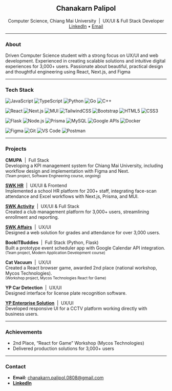 <h2 align="center">Chanakarn Palipol</h2>
<p align="center">
  Computer Science, Chiang Mai University  &nbsp;|&nbsp;  UX/UI & Full Stack Developer<br>
  <a href="https://www.linkedin.com/in/chanakarn-palipol-3627982b1/">LinkedIn</a> • 
  <a href="mailto:chanakarn.palipol.0808@gmail.com">Email</a>
</p>

---

### About

Driven Computer Science student with a strong focus on UX/UI and web development. Experienced in creating scalable solutions and intuitive digital experiences for 3,000+ users. Passionate about beautiful, practical design and thoughtful engineering using React, Next.js, and Figma

---

### Tech Stack

<!-- Programming Languages -->
![JavaScript](https://img.shields.io/badge/JavaScript-eee?style=flat-square&logo=javascript&logoColor=F7DF1E)
![TypeScript](https://img.shields.io/badge/TypeScript-eee?style=flat-square&logo=typescript&logoColor=3178C6)
![Python](https://img.shields.io/badge/Python-eee?style=flat-square&logo=python&logoColor=3776AB)
![Go](https://img.shields.io/badge/Go-eee?style=flat-square&logo=go&logoColor=00ADD8)
![C++](https://img.shields.io/badge/C++-eee?style=flat-square&logo=c%2b%2b&logoColor=00599C)

<!-- Frontend -->
![React](https://img.shields.io/badge/React-eee?style=flat-square&logo=react&logoColor=61DAFB)
![Next.js](https://img.shields.io/badge/Next.js-eee?style=flat-square&logo=next.js&logoColor=000)
![MUI](https://img.shields.io/badge/MUI-eee?style=flat-square&logo=mui&logoColor=007FFF)
![TailwindCSS](https://img.shields.io/badge/Tailwind_CSS-eee?style=flat-square&logo=tailwind-css&logoColor=06B6D4)
![Bootstrap](https://img.shields.io/badge/Bootstrap-eee?style=flat-square&logo=bootstrap&logoColor=7952B3)
![HTML5](https://img.shields.io/badge/HTML5-eee?style=flat-square&logo=html5&logoColor=E34F26)
![CSS3](https://img.shields.io/badge/CSS3-eee?style=flat-square&logo=css3&logoColor=1572B6)

<!-- Backend, APIs, and Tools -->
![Flask](https://img.shields.io/badge/Flask-eee?style=flat-square&logo=flask&logoColor=000)
![Node.js](https://img.shields.io/badge/Node.js-eee?style=flat-square&logo=node.js&logoColor=339933)
![Prisma](https://img.shields.io/badge/Prisma-eee?style=flat-square&logo=prisma&logoColor=2D3748)
![MySQL](https://img.shields.io/badge/MySQL-eee?style=flat-square&logo=mysql&logoColor=4479A1)
![Google APIs](https://img.shields.io/badge/Google_APIs-eee?style=flat-square&logo=google&logoColor=4285F4)
![Docker](https://img.shields.io/badge/Docker-eee?style=flat-square&logo=docker&logoColor=2496ed)

<!-- Design & Dev Tools -->
![Figma](https://img.shields.io/badge/Figma-eee?style=flat-square&logo=figma&logoColor=F24E1E)
![Git](https://img.shields.io/badge/Git-eee?style=flat-square&logo=git&logoColor=F05032)
![VS Code](https://img.shields.io/badge/VS_Code-eee?style=flat-square&logo=visual-studio-code&logoColor=007ACC)
![Postman](https://img.shields.io/badge/Postman-eee?style=flat-square&logo=postman&logoColor=FF6C37)

---

### Projects

**CMUPA** &nbsp;|&nbsp; Full Stack  
Developing a KPI management system for Chiang Mai University, including workflow design and implementation with Figma and Next.  
<sub>(Team project, Software Engineering course, ongoing)</sub>

**[SWK HR](https://hr.samakkhi.com/)** &nbsp;|&nbsp; UX/UI & Frontend  
Implemented a school HR platform for 200+ staff, integrating face-scan attendance and Excel workflows with Next.js, Prisma, and MUI.

**[SWK Activity](https://activity.samakkhi.com/)** &nbsp;|&nbsp; UX/UI & Full Stack  
Created a club management platform for 3,000+ users, streamlining enrollment and reporting.

**[SWK Affairs](https://affairs.samakkhi.com/)** &nbsp;|&nbsp; UX/UI  
Designed a web solution for grades and attendance for over 3,000 users.

**BookITBuddies** &nbsp;|&nbsp; Full Stack (Python, Flask)  
Built a prototype event scheduler app with Google Calendar API integration.  
<sub>(Team project, Modern Application Development course)</sub>

**Cat Vacuum** &nbsp;|&nbsp; UX/UI   
Created a React browser game, awarded 2nd place (national workshop, Mycos Technologies).  
<sub>(Workshop project, Mycos Technologies React for Game)</sub>

**YP Car Detection** &nbsp;|&nbsp; UX/UI  
Designed interface for license plate recognition software.

**[YP Enterprise Solution](https://ypenterprisesolution.com)** &nbsp;|&nbsp; UX/UI  
Developed responsive UI for a CCTV platform working directly with business users.

---

### Achievements

- 2nd Place, “React for Game” Workshop (Mycos Technologies)
- Delivered production solutions for 3,000+ users

---

### Contact

- **Email:** chanakarn.palipol.0808@gmail.com  
- **[LinkedIn](https://www.linkedin.com/in/chanakarn-palipol-3627982b1/)**
